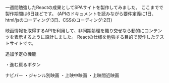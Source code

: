 

一週間勉強したReactの成果としてSPAサイトを製作してみました。
ここまでで製作期間は6日ほどです。
(APIのドキュメントを読みながら要件定義に1日、html/jsのコーディング:3日、CSSのコーディング:2日)

映画情報を取得するAPIを利用して、非同期処理を織り交ぜなら動的にコンテンツを表示するように設計しました。
Reactの仕様を勉強する目的で製作したテストサイトです。

追加予定の機能

・進む戻るボタン

ナビバー
・ジャンル別映画
・上映中映画
・上映間近映画

